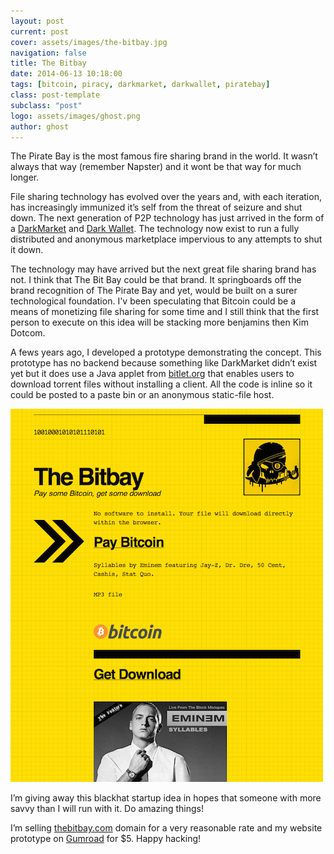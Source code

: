 ```yaml
---
layout: post
current: post
cover: assets/images/the-bitbay.jpg
navigation: false
title: The Bitbay
date: 2014-06-13 10:18:00
tags: [bitcoin, piracy, darkmarket, darkwallet, piratebay]
class: post-template
subclass: "post"
logo: assets/images/ghost.png
author: ghost
---
```


The Pirate Bay is the most famous fire sharing brand in the world. It wasn’t always that way (remember Napster) and it wont be that way for much longer.

File sharing technology has evolved over the years and, with each iteration, has increasingly immunized it’s self from the threat of seizure and shut down. The next generation of P2P technology has just arrived in the form of a [DarkMarket](https://href.li/?http://www.wired.com/2014/04/darkmarket/) and [Dark Wallet](https://href.li/?http://www.forbes.com/sites/andygreenberg/2013/10/31/darkwallet-aims-to-be-the-anarchists-bitcoin-app-of-choice/). The technology now exist to run a fully distributed and anonymous marketplace impervious to any attempts to shut it down.

The technology may have arrived but the next great file sharing brand has not. I think that The Bit Bay could be that brand. It springboards off the brand recognition of The Pirate Bay and yet, would be built on a surer technological foundation. I'v been speculating that Bitcoin could be a means of monetizing file sharing for some time and I still think that the first person to execute on this idea will be stacking more benjamins then Kim Dotcom.

A fews years ago, I developed a prototype demonstrating the concept. This prototype has no backend because something like DarkMarket didn’t exist yet but it does use a Java applet from [bitlet.org](https://href.li/?http://www.bitlet.org/) that enables users to download torrent files without installing a client. All the code is inline so it could be posted to a paste bin or an anonymous static-file host.

![image](/assets/images/blog07.png)

I’m giving away this blackhat startup idea in hopes that someone with more savvy than I will run with it. Do amazing things!

I’m selling [thebitbay.com](https://t.umblr.com/redirect?z=https%3A%2F%2Fauctions.godaddy.com%2FtrpItemListing.aspx%3F%26miid%3D137160013&t=NjhiNTRkMjFkMWNjOWFiMDRiYTViNWFjMDdhNjdhZDU5OGY0MjlmMSxIcFhUNmV3Mg%3D%3D&b=t%3Amc9oE5TJkAXO_RNMdoK8vQ&p=https%3A%2F%2Fsingularityhacker.com%2Fpost%2F85648826500%2Fthe-bitbay&m=1&ts=1642047023) domain for a very reasonable rate and my website prototype on [Gumroad](https://href.li/?https://gumroad.com/l/HaUaw) for $5. Happy hacking!

